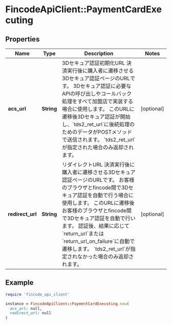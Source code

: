 # FincodeApiClient::PaymentCardExecuting

## Properties

| Name | Type | Description | Notes |
| ---- | ---- | ----------- | ----- |
| **acs_url** | **String** | 3Dセキュア認証初期化URL   決済実行後に購入者に遷移させる3Dセキュア認証ページのURLです。    3Dセキュア認証に必要なAPIの呼び出しやコールバック処理をすべて加盟店で実装する場合に使用します。   このURLに遷移後3Dセキュア認証が開始し、&#x60;tds2_ret_url&#x60;に後続処理のためのデータがPOSTメソッドで送信されます。   &#x60;tds2_ret_url&#x60;が指定された場合のみ返却されます。  | [optional] |
| **redirect_url** | **String** | リダイレクトURL   決済実行後に購入者に遷移させる3Dセキュア認証ページのURLです。    お客様のブラウザとfincode間で3Dセキュア認証を自動で行う場合に使用します。   このURLに遷移後お客様のブラウザとfincode間で3Dセキュア認証を自動で行います。   認証後、結果に応じて&#x60;return_url&#x60;または&#x60;return_url_on_failure&#x60;に自動で遷移します。   &#x60;tds2_ret_url&#x60;が指定されなかった場合のみ返却されます。  | [optional] |

## Example

```ruby
require 'fincode_api_client'

instance = FincodeApiClient::PaymentCardExecuting.new(
  acs_url: null,
  redirect_url: null
)
```

